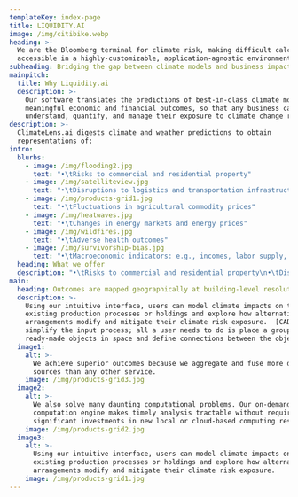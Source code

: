 ```yaml
---
templateKey: index-page
title: LIQUIDITY.AI
image: /img/citibike.webp
heading: >-
  We are the Bloomberg terminal for climate risk, making difficult calculations
  accessible in a highly-customizable, application-agnostic environment.
subheading: Bridging the gap between climate models and business impact
mainpitch:
  title: Why Liquidity.ai
  description: >-
    Our software translates the predictions of best-in-class climate models into
    meaningful economic and financial outcomes, so that any business can better
    understand, quantify, and manage their exposure to climate change risk.  
description: >-
  ClimateLens.ai digests climate and weather predictions to obtain
  representations of:
intro:
  blurbs:
    - image: /img/flooding2.jpg
      text: "•\tRisks to commercial and residential property"
    - image: /img/satelliteview.jpg
      text: "•\tDisruptions to logistics and transportation infrastructure"
    - image: /img/products-grid1.jpg
      text: "•\tFluctuations in agricultural commodity prices"
    - image: /img/heatwaves.jpg
      text: "•\tChanges in energy markets and energy prices"
    - image: /img/wildfires.jpg
      text: "•\tAdverse health outcomes"
    - image: /img/survivorship-bias.jpg
      text: "•\tMacroeconomic indicators: e.g., incomes, labor supply, productivity"
  heading: What we offer
  description: "•\tRisks to commercial and residential property\n•\tDisruptions to logistics and transportation infrastructure\n•\tFluctuations in agricultural commodity prices\n•\tChanges in energy markets and energy prices\n•\tAdverse health outcomes\n•\tMacroeconomic indicators: e.g., incomes, labor supply, productivity"
main:
  heading: Outcomes are mapped geographically at building-level resolutions
  description: >-
    Using our intuitive interface, users can model climate impacts on their
    existing production processes or holdings and explore how alternative
    arrangements modify and mitigate their climate risk exposure.  [CAD features
    simplify the input process; all a user needs to do is place a group of
    ready-made objects in space and define connections between the objects.]
  image1:
    alt: >-
      We achieve superior outcomes because we aggregate and fuse more data
      sources than any other service. 
    image: /img/products-grid3.jpg
  image2:
    alt: >-
      We also solve many daunting computational problems. Our on-demand
      computation engine makes timely analysis tractable without requiring
      significant investments in new local or cloud-based computing resources.
    image: /img/products-grid2.jpg
  image3:
    alt: >-
      Using our intuitive interface, users can model climate impacts on their
      existing production processes or holdings and explore how alternative
      arrangements modify and mitigate their climate risk exposure.  
    image: /img/products-grid1.jpg
---
```


